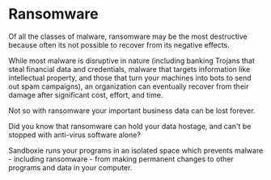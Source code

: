 # Ransomware

Of all the classes of malware, ransomware may be the most destructive because often its not possible to recover from its negative effects.

While most malware is disruptive in nature (including banking Trojans that steal financial data and credentials, malware that targets information like intellectual property, and those that turn your machines into bots to send out spam campaigns), an organization can eventually recover from their damage after significant cost, effort, and time.

Not so with ransomware your important business data can be lost forever.

Did you know that ransomware can hold your data hostage, and can't be stopped with anti-virus software alone?

Sandboxie runs your programs in an isolated space which prevents malware - including ransomware - from making permanent changes to other programs and data in your computer.